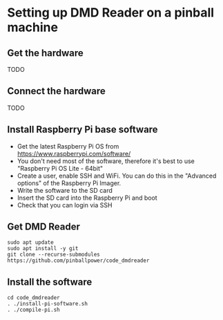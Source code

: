 # Setting up DMD Reader on a pinball machine

## Get the hardware

TODO

## Connect the hardware

TODO

## Install Raspberry Pi base software

- Get the latest Raspberry Pi OS from https://www.raspberrypi.com/software/
- You don't need most of the software, therefore it's best to use "Raspberry Pi OS Lite - 64bit"
- Create a user, enable SSH and WiFi. You can do this in the "Advanced options" of the Raspberry Pi Imager.
- Write the software to the SD card
- Insert the SD card into the Raspberry Pi and boot
- Check that you can login via SSH

## Get DMD Reader

```
sudo apt update
sudo apt install -y git
git clone --recurse-submodules https://github.com/pinballpower/code_dmdreader
```

## Install the software

```
cd code_dmdreader
. ./install-pi-software.sh
. ./compile-pi.sh
```
